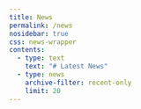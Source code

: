 ```yaml
---
title: News
permalink: /news
nosidebar: true
css: news-wrapper
contents:
  - type: text
    text: "# Latest News"
  - type: news
    archive-filter: recent-only
    limit: 20
---
```

